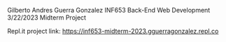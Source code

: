 Gilberto Andres Guerra Gonzalez
INF653 Back-End Web Development
3/22/2023
Midterm Project

Repl.it project link:
https://inf653-midterm-2023.gguerragonzalez.repl.co
